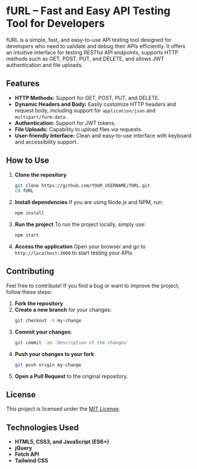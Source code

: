 # fURL – Fast and Easy API Testing Tool for Developers

fURL is a simple, fast, and easy-to-use API testing tool designed for developers who need to validate and debug their APIs efficiently. It offers an intuitive interface for testing RESTful API endpoints, supports HTTP methods such as GET, POST, PUT, and DELETE, and allows JWT authentication and file uploads.

## Features

- **HTTP Methods:** Support for GET, POST, PUT, and DELETE.
- **Dynamic Headers and Body:** Easily customize HTTP headers and request body, including support for `application/json` and `multipart/form-data`.
- **Authentication:** Support for JWT tokens.
- **File Uploads:** Capability to upload files via requests.
- **User-friendly Interface:** Clean and easy-to-use interface with keyboard and accessibility support.

## How to Use

1. **Clone the repository**
    ```bash
    git clone https://github.com/YOUR_USERNAME/fURL.git
    cd fURL
    ```

2. **Install dependencies**
    If you are using Node.js and NPM, run:
    ```bash
    npm install
    ```

3. **Run the project**
    To run the project locally, simply use:
    ```bash
    npm start
    ```

4. **Access the application**
    Open your browser and go to `http://localhost:3000` to start testing your APIs.

## Contributing

Feel free to contribute! If you find a bug or want to improve the project, follow these steps:

1. **Fork the repository**
2. **Create a new branch** for your changes:
    ```bash
    git checkout -b my-change
    ```
3. **Commit your changes**:
    ```bash
    git commit -am 'Description of the changes'
    ```
4. **Push your changes to your fork**:
    ```bash
    git push origin my-change
    ```
5. **Open a Pull Request** to the original repository.

## License

This project is licensed under the [MIT License](LICENSE).

## Technologies Used

- **HTML5, CSS3, and JavaScript (ES6+)**
- **jQuery**
- **Fetch API**
- **Tailwind CSS**
